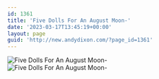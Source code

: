 ```yaml
---
id: 1361
title: 'Five Dolls For An August Moon-'
date: '2023-03-17T13:45:19+00:00'
layout: page
guid: 'http://new.andydixon.com/?page_id=1361'
---
```


![Five Dolls For An August Moon-](https://i0.wp.com/assets.g8x2.ldn.idrivee2-23.com/posters/Five%20Dolls%20For%20An%20August%20Moon-%2001.jpg?w=1200&ssl=1 "Five Dolls For An August Moon-")  
![Five Dolls For An August Moon-](https://i0.wp.com/assets.g8x2.ldn.idrivee2-23.com/posters/Five%20Dolls%20For%20An%20August%20Moon-%2002.jpg?w=1200&ssl=1 "Five Dolls For An August Moon-")
